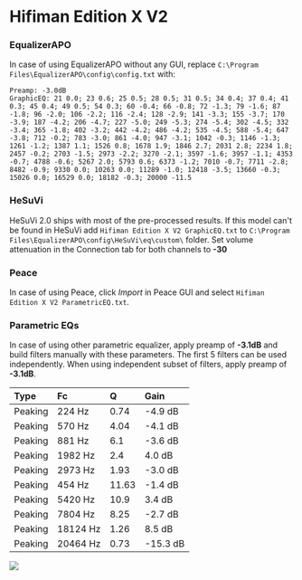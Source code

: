 # Hifiman Edition X V2

### EqualizerAPO
In case of using EqualizerAPO without any GUI, replace `C:\Program Files\EqualizerAPO\config\config.txt`
with:
```
Preamp: -3.0dB
GraphicEQ: 21 0.0; 23 0.6; 25 0.5; 28 0.5; 31 0.5; 34 0.4; 37 0.4; 41 0.3; 45 0.4; 49 0.5; 54 0.3; 60 -0.4; 66 -0.8; 72 -1.3; 79 -1.6; 87 -1.8; 96 -2.0; 106 -2.2; 116 -2.4; 128 -2.9; 141 -3.3; 155 -3.7; 170 -3.9; 187 -4.2; 206 -4.7; 227 -5.0; 249 -5.3; 274 -5.4; 302 -4.5; 332 -3.4; 365 -1.8; 402 -3.2; 442 -4.2; 486 -4.2; 535 -4.5; 588 -5.4; 647 -3.8; 712 -0.2; 783 -3.0; 861 -4.0; 947 -3.1; 1042 -0.3; 1146 -1.3; 1261 -1.2; 1387 1.1; 1526 0.8; 1678 1.9; 1846 2.7; 2031 2.8; 2234 1.8; 2457 -0.2; 2703 -1.5; 2973 -2.2; 3270 -2.1; 3597 -1.6; 3957 -1.1; 4353 -0.7; 4788 -0.6; 5267 2.0; 5793 0.6; 6373 -1.2; 7010 -0.7; 7711 -2.8; 8482 -0.9; 9330 0.0; 10263 0.0; 11289 -1.0; 12418 -3.5; 13660 -0.3; 15026 0.0; 16529 0.0; 18182 -0.3; 20000 -11.5
```

### HeSuVi
HeSuVi 2.0 ships with most of the pre-processed results. If this model can't be found in HeSuVi add
`Hifiman Edition X V2 GraphicEQ.txt` to `C:\Program Files\EqualizerAPO\config\HeSuVi\eq\custom\` folder.
Set volume attenuation in the Connection tab for both channels to **-30**

### Peace
In case of using Peace, click *Import* in Peace GUI and select `Hifiman Edition X V2 ParametricEQ.txt`.

### Parametric EQs
In case of using other parametric equalizer, apply preamp of **-3.1dB** and build filters manually
with these parameters. The first 5 filters can be used independently.
When using independent subset of filters, apply preamp of **-3.1dB**.

| Type    | Fc       |     Q | Gain     |
|:--------|:---------|:------|:---------|
| Peaking | 224 Hz   |  0.74 | -4.9 dB  |
| Peaking | 570 Hz   |  4.04 | -4.1 dB  |
| Peaking | 881 Hz   |  6.1  | -3.6 dB  |
| Peaking | 1982 Hz  |  2.4  | 4.0 dB   |
| Peaking | 2973 Hz  |  1.93 | -3.0 dB  |
| Peaking | 454 Hz   | 11.63 | -1.4 dB  |
| Peaking | 5420 Hz  | 10.9  | 3.4 dB   |
| Peaking | 7804 Hz  |  8.25 | -2.7 dB  |
| Peaking | 18124 Hz |  1.26 | 8.5 dB   |
| Peaking | 20464 Hz |  0.73 | -15.3 dB |

![](https://raw.githubusercontent.com/jaakkopasanen/AutoEq/master/results/oratory1990/harman_over-ear_2018/Hifiman%20Edition%20X%20V2/Hifiman%20Edition%20X%20V2.png)